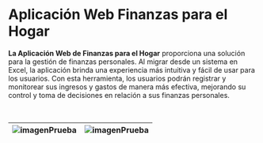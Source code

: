 
# Aplicación Web Finanzas para el Hogar

**La Aplicación Web de Finanzas para el Hogar** proporciona una solución para la gestión de finanzas personales. Al migrar desde un sistema en Excel, la aplicación brinda una experiencia más intuitiva y fácil de usar para los usuarios. Con esta herramienta, los usuarios podrán registrar y monitorear sus ingresos y gastos de manera más efectiva, mejorando su control y toma de decisiones en relación a sus finanzas personales.

</br>

| ![imagenPrueba](https://pablogarciajc.com/wp-content/uploads/2022/09/GestionHogar_1.png) | ![imagenPrueba](https://pablogarciajc.com/wp-content/uploads/2022/09/GestionHogar_2.png)|
|-----------|-----------|


